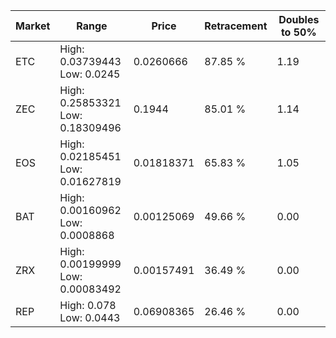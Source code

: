 | Market | Range | Price| Retracement | Doubles to 50% |
| --- | --- | --- | --- | --- |
| ETC | High: 0.03739443<br />Low: 0.0245 | 0.0260666 | 87.85 % | 1.19 |
| ZEC | High: 0.25853321<br />Low: 0.18309496 | 0.1944 | 85.01 % | 1.14 |
| EOS | High: 0.02185451<br />Low: 0.01627819 | 0.01818371 | 65.83 % | 1.05 |
| BAT | High: 0.00160962<br />Low: 0.0008868 | 0.00125069 | 49.66 % | 0.00 |
| ZRX | High: 0.00199999<br />Low: 0.00083492 | 0.00157491 | 36.49 % | 0.00 |
| REP | High: 0.078<br />Low: 0.0443 | 0.06908365 | 26.46 % | 0.00 |
